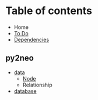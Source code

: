 # Table of contents

* Home
* [To Do](to-do.md)
* [Dependencies](dependencies.md)

## py2neo

* [data](py2neo/classes/README.md)
  * [Node](py2neo/classes/node.md)
  * Relationship
* [database](py2neo/database-1.md)

